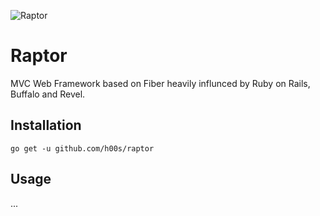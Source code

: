 ![Raptor](https://kruno.husak.me/img/raptor2.png)

# Raptor

MVC Web Framework based on Fiber heavily influnced by Ruby on Rails, Buffalo and Revel.

## Installation

`go get -u github.com/h00s/raptor`

## Usage

...